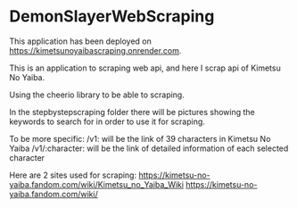 # DemonSlayerWebScraping
This application has been deployed on https://kimetsunoyaibascraping.onrender.com.

This is an application to scraping web api, and here I scrap api of Kimetsu No Yaiba.

Using the cheerio library to be able to scraping.

In the stepbystepscraping folder there will be pictures showing the keywords to search for in order to use it for scraping.

To be more specific:
/v1: will be the link of 39 characters in Kimetsu No Yaiba
/v1/:character: will be the link of detailed information of each selected character

Here are 2 sites used for scraping:
https://kimetsu-no-yaiba.fandom.com/wiki/Kimetsu_no_Yaiba_Wiki
https://kimetsu-no-yaiba.fandom.com/wiki/
